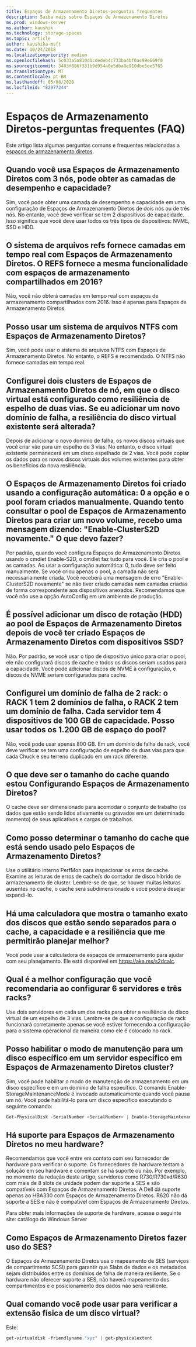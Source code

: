 ```yaml
---
title: Espaços de Armazenamento Diretos-perguntas frequentes
description: Saiba mais sobre Espaços de Armazenamento Diretos
ms.prod: windows-server
ms.author: kaushik
ms.technology: storage-spaces
ms.topic: article
author: kaushika-msft
ms.date: 10/24/2018
ms.localizationpriority: medium
ms.openlocfilehash: 5c033a5a810d1cdedeb4c733ba4bf0ac99e669f0
ms.sourcegitcommit: 3483f886f331b9d954a0e5dba8e910dbe5ee5765
ms.translationtype: MT
ms.contentlocale: pt-BR
ms.lasthandoff: 05/08/2020
ms.locfileid: "82977244"
---
```

# <a name="storage-spaces-direct---frequently-asked-questions-faq"></a>Espaços de Armazenamento Diretos-perguntas frequentes (FAQ)

Este artigo lista algumas perguntas comuns e frequentes relacionadas a [espaços de armazenamento diretos](storage-spaces-direct-overview.md).

## <a name="when-you-use-storage-spaces-direct-with-3-nodes-can-you-get-both-performance-and-capacity-tiers"></a>Quando você usa Espaços de Armazenamento Diretos com 3 nós, pode obter as camadas de desempenho e capacidade?

Sim, você pode obter uma camada de desempenho e capacidade em uma configuração de Espaços de Armazenamento Diretos de dois nós ou de três nós. No entanto, você deve verificar se tem 2 dispositivos de capacidade. Isso significa que você deve usar todos os três tipos de dispositivos: NVME, SSD e HDD.

## <a name="refs-file-system-provides-real-time-tiering-with-storage-spaces-direct-does-refs-provide-the-same-functionality-with-shared-storage-spaces-in-2016"></a>O sistema de arquivos refs fornece camadas em tempo real com Espaços de Armazenamento Diretos. O REFS fornece a mesma funcionalidade com espaços de armazenamento compartilhados em 2016?

Não, você não obterá camadas em tempo real com espaços de armazenamento compartilhados com 2016. Isso é apenas para Espaços de Armazenamento Diretos.

## <a name="can-i-use-an-ntfs-file-system-with-storage-spaces-direct"></a>Posso usar um sistema de arquivos NTFS com Espaços de Armazenamento Diretos?

Sim, você pode usar o sistema de arquivos NTFS com Espaços de Armazenamento Diretos. No entanto, o REFS é recomendado. O NTFS não fornece camadas em tempo real.

## <a name="i-have-configured-2-node-storage-spaces-direct-clusters-where-the-virtual-disk-is-configured-as-2-way-mirror-resiliency-if-i-add-a-new-fault-domain-will-the-resiliency-of-the-existing-virtual-disk-change"></a>Configurei dois clusters de Espaços de Armazenamento Diretos de nó, em que o disco virtual está configurado como resiliência de espelho de duas vias. Se eu adicionar um novo domínio de falha, a resiliência do disco virtual existente será alterada?

Depois de adicionar o novo domínio de falha, os novos discos virtuais que você criar vão para um espelho de 3 vias. No entanto, o disco virtual existente permanecerá em um disco espelhado de 2 vias. Você pode copiar os dados para os novos discos virtuais dos volumes existentes para obter os benefícios da nova resiliência.

## <a name="the-storage-spaces-direct-was-created-using-the-autoconfig0-switch-and-the-pool-was-created-manually-when-i-try-to-query-the-storage-spaces-direct-pool-to-create-a-new-volume-i-get-a-message-saying-enable-clusters2d-again-what-should-i-do"></a>O Espaços de Armazenamento Diretos foi criado usando a configuração automática: 0 a opção e o pool foram criados manualmente. Quando tento consultar o pool de Espaços de Armazenamento Diretos para criar um novo volume, recebo uma mensagem dizendo: "Enable-ClusterS2D novamente." O que devo fazer?

Por padrão, quando você configura Espaços de Armazenamento Diretos usando o cmdlet Enable-S2D, o cmdlet faz tudo para você. Ele cria o pool e as camadas. Ao usar a configuração automática: 0, tudo deve ser feito manualmente. Se você criou apenas o pool, a camada não será necessariamente criada. Você receberá uma mensagem de erro "Enable-ClusterS2D novamente" se não tiver criado camadas nem camadas criadas de forma correspondente aos dispositivos anexados. Recomendamos que você não use a opção AutoConfig em um ambiente de produção.

## <a name="is-it-possible-to-add-a-spinning-disk-hdd-to-the-storage-spaces-direct-pool-after-you-have-created-storage-spaces-direct-with-ssd-devices"></a>É possível adicionar um disco de rotação (HDD) ao pool de Espaços de Armazenamento Diretos depois de você ter criado Espaços de Armazenamento Diretos com dispositivos SSD?

Não. Por padrão, se você usar o tipo de dispositivo único para criar o pool, ele não configurará discos de cache e todos os discos seriam usados para a capacidade. Você pode adicionar discos de NVME à configuração, e discos de NVME seriam configurados para cache.

## <a name="i-have-configured-a-2-rack-fault-domain-rack-1-has-2-fault-domains-rack-2-has-1-fault-domain-each-server-has-4-capacity-100-gb-devices-can-i-use-all-1200-gb-of-space-from-the-pool"></a>Configurei um domínio de falha de 2 rack: o RACK 1 tem 2 domínios de falha, o RACK 2 tem um domínio de falha. Cada servidor tem 4 dispositivos de 100 GB de capacidade. Posso usar todos os 1.200 GB de espaço do pool?

Não, você pode usar apenas 800 GB. Em um domínio de falha de rack, você deve verificar se tem uma configuração de espelho de duas vias para que cada Chuck e seu terreno duplicado em um rack diferente.

## <a name="what-should-the-cache-size-be-when-i-am-configuring-storage-spaces-direct"></a>O que deve ser o tamanho do cache quando estou Configurando Espaços de Armazenamento Diretos?

O cache deve ser dimensionado para acomodar o conjunto de trabalho (os dados que estão sendo lidos ativamente ou gravados em um determinado momento) de seus aplicativos e cargas de trabalhos.

## <a name="how-can-i-determine-the-size-of-cache-that-is-being-used-by-storage-spaces-direct"></a>Como posso determinar o tamanho do cache que está sendo usado pelo Espaços de Armazenamento Diretos?

Use o utilitário interno PerfMon para inspecionar os erros de cache. Examine as leituras de erros de cache/s do contador de disco híbrido de armazenamento de cluster. Lembre-se de que, se houver muitas leituras ausentes no cache, o cache será subdimensionado e você poderá desejar expandi-lo.

## <a name="is-there-a-calculator-that-shows-the-exact-size-of-the-disks-that-are-being-set-aside-for-cache-capacity-and-resiliency-that-would-enable-me-to-plan-better"></a>Há uma calculadora que mostra o tamanho exato dos discos que estão sendo separados para o cache, a capacidade e a resiliência que me permitirão planejar melhor?

Você pode usar a calculadora de espaços de armazenamento para ajudar com seu planejamento. Ele está disponível em https://aka.ms/s2dcalc.

## <a name="what-is-the-best-configuration-that-you-would-recommend-when-configuring-6-servers-and-3-racks"></a>Qual é a melhor configuração que você recomendaria ao configurar 6 servidores e três racks?

Use dois servidores em cada um dos racks para obter a resiliência de disco virtual de um espelho de 3 vias. Lembre-se de que a configuração de rack funcionará corretamente apenas se você estiver fornecendo a configuração para o sistema operacional da maneira como ele é colocado no rack.

## <a name="can-i-enable-maintenance-mode-for-a-specific-disk-on-a-specific-server-in-storage-spaces-direct-cluster"></a>Posso habilitar o modo de manutenção para um disco específico em um servidor específico em Espaços de Armazenamento Diretos cluster?

Sim, você pode habilitar o modo de manutenção de armazenamento em um disco específico e em um domínio de falha específico. O comando Enable-StorageMaintenanceMode é invocado automaticamente quando você pausa um nó. Você pode habilitá-lo para um disco específico executando o seguinte comando:

```powershell
Get-PhysicalDisk -SerialNumber <SerialNumber> | Enable-StorageMaintenanceMode
```

## <a name="is-storage-spaces-direct-supported-on-my-hardware"></a>Há suporte para Espaços de Armazenamento Diretos no meu hardware?

Recomendamos que você entre em contato com seu fornecedor de hardware para verificar o suporte. Os fornecedores de hardware testam a solução em seu hardware e comentam se há suporte ou não. Por exemplo, no momento da redação deste artigo, servidores como R730/R730xd/R630 com mais de 8 slots de unidade podem dar suporte a SES e são compatíveis com Espaços de Armazenamento Diretos. A Dell dá suporte apenas ao HBA330 com Espaços de Armazenamento Diretos. R620 não dá suporte a SES e não é compatível com Espaços de Armazenamento Diretos.

Para obter mais informações de suporte de hardware, acesse o seguinte site: catálogo do Windows Server

## <a name="how-does-storage-spaces-direct-make-use-of-ses"></a>Como Espaços de Armazenamento Diretos fazer uso do SES?

O Espaços de Armazenamento Diretos usa o mapeamento de SES (serviços de compartimento SCSI) para garantir que Slabs de dados e os metadados sejam distribuídos entre os domínios de falha de maneira resiliente. Se o hardware não oferecer suporte a SES, não haverá mapeamento dos compartimentos e o posicionamento dos dados não será resiliente.

## <a name="which-command-can-you-use-to-check-the-physical-extent-for-a-virtual-disk"></a>Qual comando você pode usar para verificar a extensão física de um disco virtual?

Este:

```powershell
get-virtualdisk -friendlyname "xyz" | get-physicalextent
```
